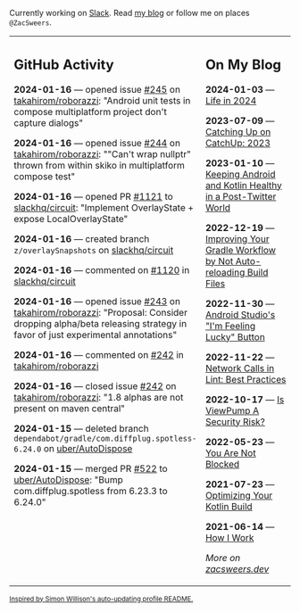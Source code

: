 Currently working on [Slack](https://slack.com/). Read [my blog](https://zacsweers.dev/) or follow me on places `@ZacSweers`.

<table><tr><td valign="top" width="60%">

## GitHub Activity
<!-- githubActivity starts -->
**2024-01-16** — opened issue [#245](https://github.com/takahirom/roborazzi/issues/245) on [takahirom/roborazzi](https://github.com/takahirom/roborazzi): "Android unit tests in compose multiplatform project don't capture dialogs"

**2024-01-16** — opened issue [#244](https://github.com/takahirom/roborazzi/issues/244) on [takahirom/roborazzi](https://github.com/takahirom/roborazzi): ""Can't wrap nullptr" thrown from within skiko in multiplatform compose test"

**2024-01-16** — opened PR [#1121](https://github.com/slackhq/circuit/pull/1121) to [slackhq/circuit](https://github.com/slackhq/circuit): "Implement OverlayState + expose LocalOverlayState"

**2024-01-16** — created branch `z/overlaySnapshots` on [slackhq/circuit](https://github.com/slackhq/circuit)

**2024-01-16** — commented on [#1120](https://github.com/slackhq/circuit/pull/1120#issuecomment-1893213984) in [slackhq/circuit](https://github.com/slackhq/circuit)

**2024-01-16** — opened issue [#243](https://github.com/takahirom/roborazzi/issues/243) on [takahirom/roborazzi](https://github.com/takahirom/roborazzi): "Proposal: Consider dropping alpha/beta releasing strategy in favor of just experimental annotations"

**2024-01-16** — commented on [#242](https://github.com/takahirom/roborazzi/issues/242#issuecomment-1893174857) in [takahirom/roborazzi](https://github.com/takahirom/roborazzi)

**2024-01-16** — closed issue [#242](https://github.com/takahirom/roborazzi/issues/242) on [takahirom/roborazzi](https://github.com/takahirom/roborazzi): "1.8 alphas are not present on maven central"

**2024-01-15** — deleted branch `dependabot/gradle/com.diffplug.spotless-6.24.0` on [uber/AutoDispose](https://github.com/uber/AutoDispose)

**2024-01-15** — merged PR [#522](https://github.com/uber/AutoDispose/pull/522) to [uber/AutoDispose](https://github.com/uber/AutoDispose): "Bump com.diffplug.spotless from 6.23.3 to 6.24.0"
<!-- githubActivity ends -->
</td><td valign="top" width="40%">

## On My Blog
<!-- blog starts -->
**2024-01-03** — [Life in 2024](https://www.zacsweers.dev/life-in-2024/)

**2023-07-09** — [Catching Up on CatchUp: 2023](https://www.zacsweers.dev/catching-up-on-catchup-2023/)

**2023-01-10** — [Keeping Android and Kotlin Healthy in a Post-Twitter World](https://www.zacsweers.dev/keeping-android-healthy/)

**2022-12-19** — [Improving Your Gradle Workflow by Not Auto-reloading Build Files](https://www.zacsweers.dev/improving-your-workflow-by-not-auto-reloading-build-files/)

**2022-11-30** — [Android Studio's "I'm Feeling Lucky" Button](https://www.zacsweers.dev/android-studios-im-feeling-lucky-button/)

**2022-11-22** — [Network Calls in Lint: Best Practices](https://www.zacsweers.dev/network-calls-in-lint-best-practices/)

**2022-10-17** — [Is ViewPump A Security Risk?](https://www.zacsweers.dev/is-viewpump-a-security-risk/)

**2022-05-23** — [You Are Not Blocked](https://www.zacsweers.dev/you-are-not-blocked/)

**2021-07-23** — [Optimizing Your Kotlin Build](https://www.zacsweers.dev/optimizing-your-kotlin-build/)

**2021-06-14** — [How I Work](https://www.zacsweers.dev/how-i-work/)
<!-- blog ends -->
_More on [zacsweers.dev](https://zacsweers.dev/)_
</td></tr></table>

<sub><a href="https://simonwillison.net/2020/Jul/10/self-updating-profile-readme/">Inspired by Simon Willison's auto-updating profile README.</a></sub>